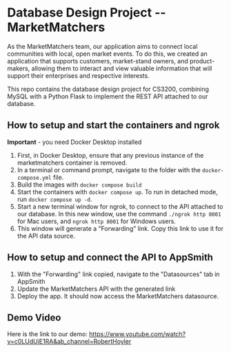 # Database Design Project -- MarketMatchers

As the MarketMatchers team, our application aims to connect local communities with local, open market events. To do this, we created an application that supports customers, market-stand owners, and product-makers, allowing them to interact and view valuable information that will support their enterprises and respective interests.

This repo contains the database design project for CS3200, combining MySQL with a Python Flask to implement the REST API attached to our database. 

## How to setup and start the containers and ngrok
**Important** - you need Docker Desktop installed

1. First, in Docker Desktop, ensure that any previous instance of the marketmatchers container is removed.
2. In a terminal or command prompt, navigate to the folder with the `docker-compose.yml` file.  
3. Build the images with `docker compose build`
4. Start the containers with `docker compose up`.  To run in detached mode, run `docker compose up -d`.
5. Start a new terminal window for ngrok, to connect to the API attached to our database. In this new window, use the command `./ngrok http 8001` for Mac users, and `ngrok http 8001` for Windows users.
6. This window will generate a "Forwarding" link. Copy this link to use it for the API data source.
 
## How to setup and connect the API to AppSmith

1. With the "Forwarding" link copied, navigate to the "Datasources" tab in AppSmith
2. Update the MarketMatchers API with the generated link
3. Deploy the app. It should now access the MarketMatchers datasource.

## Demo Video
Here is the link to our demo:
https://www.youtube.com/watch?v=c0LUdUiE1RA&ab_channel=RobertHoyler
